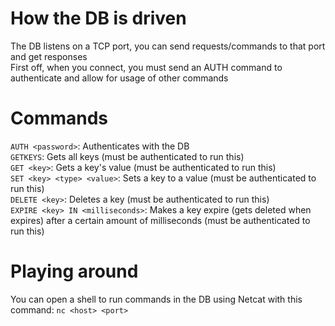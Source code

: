 # How the DB is driven
The DB listens on a TCP port, you can send requests/commands to that port and get responses  
First off, when you connect, you must send an AUTH command to authenticate and allow for usage of other commands  

# Commands
`AUTH <password>`: Authenticates with the DB  
`GETKEYS`: Gets all keys (must be authenticated to run this)  
`GET <key>`: Gets a key's value (must be authenticated to run this)  
`SET <key> <type> <value>`: Sets a key to a value (must be authenticated to run this)  
`DELETE <key>`: Deletes a key (must be authenticated to run this)  
`EXPIRE <key> IN <milliseconds>`: Makes a key expire (gets deleted when expires) after a certain amount of milliseconds (must be authenticated to run this)  

# Playing around
You can open a shell to run commands in the DB using Netcat with this command: `nc <host> <port>`